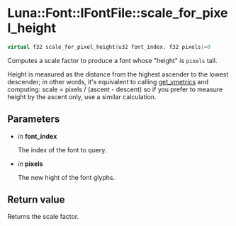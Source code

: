 # Luna::Font::IFontFile::scale_for_pixel_height

```c++
virtual f32 scale_for_pixel_height(u32 font_index, f32 pixels)=0
```

Computes a scale factor to produce a font whose "height" is `pixels` tall. 

Height is measured as the distance from the highest ascender to the lowest descender; in other words, it's equivalent to calling [get_vmetrics](struct_luna_1_1_font_1_1_i_font_file_1acc82f4b6fdff282c883a4c4c39c9ba72.md) and computing: scale = pixels / (ascent - descent) so if you prefer to measure height by the ascent only, use a similar calculation. 

## Parameters
* *in* **font_index**

    The index of the font to query. 

* *in* **pixels**

    The new hight of the font glyphs. 

## Return value
Returns the scale factor. 

